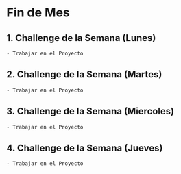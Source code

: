 # Fin de Mes

## 1. Challenge de la Semana (Lunes)

    - Trabajar en el Proyecto

## 2. Challenge de la Semana (Martes)

    - Trabajar en el Proyecto

## 3. Challenge de la Semana (Miercoles)

    - Trabajar en el Proyecto

## 4. Challenge de la Semana (Jueves)

    - Trabajar en el Proyecto